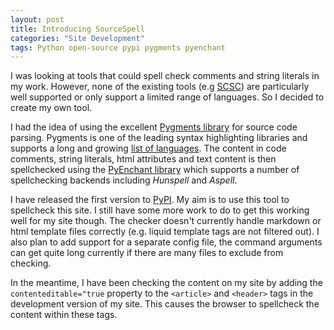 ```yaml
---
layout: post
title: Introducing SourceSpell
categories: "Site Development"
tags: Python open-source pypi pygments pyenchant
---
```


I was looking at tools that could spell check comments and string literals in my work. However, none of the existing tools (e.g [SCSC](http://www.softario.com/scsc.html)) are particularly well supported or only support a limited range of languages. So I decided to create my own tool.

I had the idea of using the excellent [Pygments library](http://pygments.org/) for source code parsing. Pygments is one of the leading syntax highlighting libraries and supports a long and growing [list of languages](http://pygments.org/languages/).
The content in code comments, string literals, html attributes and text content is then spellchecked using the [PyEnchant library](http://pythonhosted.org/pyenchant/) which supports a number of spellchecking backends including *Hunspell* and *Aspell*.

I have released the first version to [PyPI](https://pypi.python.org/pypi/SourceSpell). My aim is to use this tool to spellcheck this site. I still have some more work to do to get this working well for my site though. The checker doesn't currently handle markdown
or html template files correctly (e.g. liquid template tags are not filtered out). I also plan to add support for a separate config file, the command arguments can get quite long currently if there are many files to exclude from checking.

In the meantime, I have been checking the content on my site by adding the `contenteditable="true` property to the `<article>` and `<header>` tags in the development version of my site. This causes the browser to spellcheck the content within these tags.
